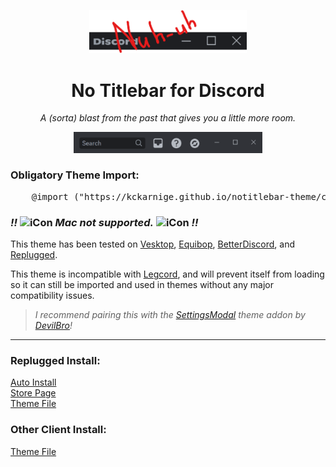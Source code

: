 <p align="center">
    <img width="50%" src="banner.png"></img>
</p>
<h1 align="center">No Titlebar for Discord</h1>
<p align="center"><i>A (sorta) blast from the past that gives you a little more room.</i></p>

<p align="center">
    <img width="60%" src="preview.png"></img>
</p>

### Obligatory Theme Import:

<pre lang="css">
    @import ("https://kckarnige.github.io/notitlebar-theme/classicTitlebar.theme.css");
</pre>

<h3>
    <i><b>!!</b></i>
    <picture>
        <source media="(prefers-color-scheme: dark)"
            srcset="https://raw.githack.com/kckarnige/notitlebar-theme/main/macnt.png" width="16px">
        <img alt="iCon" src="https://raw.githack.com/kckarnige/notitlebar-theme/main/macnt-dark.png" width="16px">
    </picture>
    <i>Mac not supported.</i>
    <picture>
        <source media="(prefers-color-scheme: dark)"
            srcset="https://raw.githack.com/kckarnige/notitlebar-theme/main/macnt.png" width="16px">
        <img alt="iCon" src="https://raw.githack.com/kckarnige/notitlebar-theme/main/macnt-dark.png" width="16px">
    </picture>
    <i><b>!!</b></i>
</h3>

This theme has been tested on [Vesktop](https://github.com/Vencord/Vesktop/), [Equibop](https://github.com/Equicord/Equibop), [BetterDiscord](https://github.com/BetterDiscord/BetterDiscord), and [Replugged](https://github.com/replugged-org/replugged).

This theme is incompatible with [Legcord](https://github.com/Legcord/Legcord), and will prevent itself from loading so it can still be imported and used in themes without any major compatibility issues.

> *I recommend pairing this with the [SettingsModal](https://github.com/mwittrien/BetterDiscordAddons/tree/master/Themes/SettingsModal) theme addon by [DevilBro](https://github.com/mwittrien)!*

----

### Replugged Install:
[Auto Install](https://replugged.dev/install?identifier=com.kckarnige.classicTitlebar)     
[Store Page](https://replugged.dev/store/com.kckarnige.classicTitlebar)     
[Theme File](https://github.com/kckarnige/notitlebar-theme/releases/latest/download/com.kckarnige.classicTitlebar.asar)

### Other Client Install:
[Theme File](https://github.com/kckarnige/notitlebar-theme/blob/main/classicTitlebar.theme.css)

